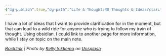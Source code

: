 ```yaml
---
{"dg-publish":true,"dg-path":"Life & Thoughts40 Thoughts & Ideas/clarification.md","permalink":"/life-and-thoughts40-thoughts-and-ideas/clarification/","title":"Clarification","tags":["obsidian"],"noteIcon":"","created":"2023-08-08T11:15:56","updated":"2023-08-08T11:20:39.000-04:00"}
---
```





I have a lot of ideas that I want to provide clarification for in the moment, but that can lead to a wild ride for anyone who is trying to follow my train of thought. Using obsidian, I could link to another page for more information, while I stay on topic on the main note.



*[Backlink](https://unsplash.com/photos/UQZvynxNuqg) | Photo by [Kelly Sikkema](https://unsplash.com/@kellysikkema?utm_source=Obsidian%20Image%20Inserter%20Plugin&utm_medium=referral) on [Unsplash](https://unsplash.com/?utm_source=Obsidian%20Image%20Inserter%20Plugin&utm_medium=referral)*
